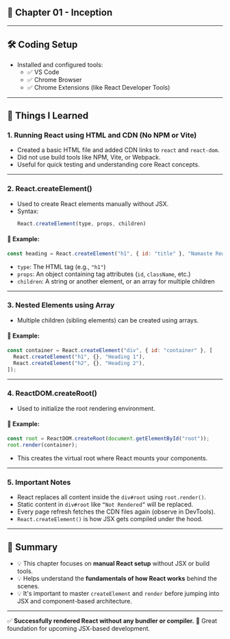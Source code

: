 
## 📘 Chapter 01 - Inception

---

## 🛠️ Coding Setup
- Installed and configured tools:
  - ✅ VS Code
  - ✅ Chrome Browser
  - ✅ Chrome Extensions (like React Developer Tools)

---



## 🚀 Things I Learned

### 1. **Running React using HTML and CDN (No NPM or Vite)**
- Created a basic HTML file and added CDN links to `react` and `react-dom`.
- Did not use build tools like NPM, Vite, or Webpack.
- Useful for quick testing and understanding core React concepts.

---

### 2. **React.createElement()**
- Used to create React elements manually without JSX.
- Syntax:
  ```js
  React.createElement(type, props, children)
  ```

#### 📌 Example:
```js
const heading = React.createElement("h1", { id: "title" }, "Namaste React 🚀");
```

- `type`: The HTML tag (e.g., `"h1"`)
- `props`: An object containing tag attributes (`id`, `className`, etc.)
- `children`: A string or another element, or an array for multiple children

---

### 3. **Nested Elements using Array**
- Multiple children (sibling elements) can be created using arrays.

#### 📌 Example:
```js
const container = React.createElement("div", { id: "container" }, [
  React.createElement("h1", {}, "Heading 1"),
  React.createElement("h2", {}, "Heading 2"),
]);
```

---

### 4. **ReactDOM.createRoot()**
- Used to initialize the root rendering environment.

#### 📌 Example:
```js
const root = ReactDOM.createRoot(document.getElementById("root"));
root.render(container);
```

- This creates the virtual root where React mounts your components.

---

### 5. **Important Notes**
- React replaces all content inside the `div#root` using `root.render()`.
- Static content in `div#root` like `“Not Rendered”` will be replaced.
- Every page refresh fetches the CDN files again (observe in DevTools).
- `React.createElement()` is how JSX gets compiled under the hood.

---

## 🧠 Summary

- 💡 This chapter focuses on **manual React setup** without JSX or build tools.
- 💡 Helps understand the **fundamentals of how React works** behind the scenes.
- 💡 It's important to master `createElement` and `render` before jumping into JSX and component-based architecture.

---

✅ **Successfully rendered React without any bundler or compiler.**
💪 Great foundation for upcoming JSX-based development.
